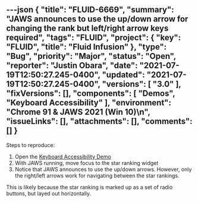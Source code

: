 ---json
{
  "title": "FLUID-6669",
  "summary": "JAWS announces to use the up/down arrow for changing the rank but left/right arrow keys required",
  "tags": "FLUID",
  "project": {
    "key": "FLUID",
    "title": "Fluid Infusion"
  },
  "type": "Bug",
  "priority": "Major",
  "status": "Open",
  "reporter": "Justin Obara",
  "date": "2021-07-19T12:50:27.245-0400",
  "updated": "2021-07-19T12:50:27.245-0400",
  "versions": [
    "3.0"
  ],
  "fixVersions": [],
  "components": [
    "Demos",
    "Keyboard Accessibility"
  ],
  "environment": "Chrome 91 & JAWS 2021 (Win 10)\n",
  "issueLinks": [],
  "attachments": [],
  "comments": []
}
---
Steps to reproduce:

1. Open the [Keyboard Accessibility Demo](https://build-infusion.fluidproject.org/demos/keyboard-a11y/)
2. With JAWS running, move focus to the star ranking widget
3. Notice that JAWS announces to use the up/down arrows. However, only the right/left arrows work for navigating between the star rankings.

This is likely because the star ranking is marked up as a set of radio buttons, but layed out horizontally.

        